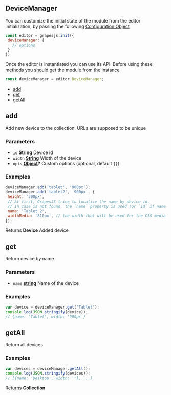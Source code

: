 <!-- Generated by documentation.js. Update this documentation by updating the source code. -->

## DeviceManager

You can customize the initial state of the module from the editor initialization, by passing the following [Configuration Object][1]

```js
const editor = grapesjs.init({
 deviceManager: {
   // options
 }
})
```

Once the editor is instantiated you can use its API. Before using these methods you should get the module from the instance

```js
const deviceManager = editor.DeviceManager;
```

*   [add][2]
*   [get][3]
*   [getAll][4]

## add

Add new device to the collection. URLs are supposed to be unique

### Parameters

*   `id` **[String][5]** Device id
*   `width` **[String][5]** Width of the device
*   `opts` **[Object][6]?** Custom options (optional, default `{}`)

### Examples

```javascript
deviceManager.add('tablet', '900px');
deviceManager.add('tablet2', '900px', {
 height: '300px',
 // At first, GrapesJS tries to localize the name by device id.
 // In case is not found, the `name` property is used (or `id` if name is missing)
 name: 'Tablet 2',
 widthMedia: '810px', // the width that will be used for the CSS media
});
```

Returns **Device** Added device

## get

Return device by name

### Parameters

*   `name` **[string][5]** Name of the device

### Examples

```javascript
var device = deviceManager.get('Tablet');
console.log(JSON.stringify(device));
// {name: 'Tablet', width: '900px'}
```

## getAll

Return all devices

### Examples

```javascript
var devices = deviceManager.getAll();
console.log(JSON.stringify(devices));
// [{name: 'Desktop', width: ''}, ...]
```

Returns **Collection** 

[1]: https://github.com/artf/grapesjs/blob/master/src/device_manager/config/config.js

[2]: #add

[3]: #get

[4]: #getAll

[5]: https://developer.mozilla.org/docs/Web/JavaScript/Reference/Global_Objects/String

[6]: https://developer.mozilla.org/docs/Web/JavaScript/Reference/Global_Objects/Object
